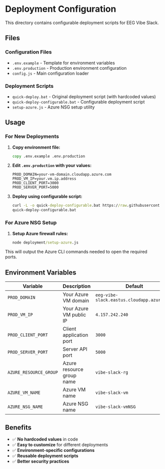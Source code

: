 # Deployment Configuration

This directory contains configurable deployment scripts for EEG Vibe Slack.

## Files

### Configuration Files
- `.env.example` - Template for environment variables
- `.env.production` - Production environment configuration
- `config.js` - Main configuration loader

### Deployment Scripts
- `quick-deploy.bat` - Original deployment script (with hardcoded values)
- `quick-deploy-configurable.bat` - Configurable deployment script
- `setup-azure.js` - Azure NSG setup utility

## Usage

### For New Deployments

1. **Copy environment file:**
   ```cmd
   copy .env.example .env.production
   ```

2. **Edit `.env.production` with your values:**
   ```
   PROD_DOMAIN=your-vm-domain.cloudapp.azure.com
   PROD_VM_IP=your.vm.ip.address
   PROD_CLIENT_PORT=3000
   PROD_SERVER_PORT=5000
   ```

3. **Deploy using configurable script:**
   ```cmd
   curl -L -o quick-deploy-configurable.bat https://raw.githubusercontent.com/mukeshHCW/vibe-slack/master/quick-deploy-configurable.bat
   quick-deploy-configurable.bat
   ```

### For Azure NSG Setup

1. **Setup Azure firewall rules:**
   ```cmd
   node deployment/setup-azure.js
   ```

This will output the Azure CLI commands needed to open the required ports.

## Environment Variables

| Variable | Description | Default |
|----------|-------------|---------|
| `PROD_DOMAIN` | Your Azure VM domain | `eeg-vibe-slack.eastus.cloudapp.azure.com` |
| `PROD_VM_IP` | Your Azure VM public IP | `4.157.242.240` |
| `PROD_CLIENT_PORT` | Client application port | `3000` |
| `PROD_SERVER_PORT` | Server API port | `5000` |
| `AZURE_RESOURCE_GROUP` | Azure resource group name | `vibe-slack-rg` |
| `AZURE_VM_NAME` | Azure VM name | `vibe-slack-vm` |
| `AZURE_NSG_NAME` | Azure NSG name | `vibe-slack-vmNSG` |

## Benefits

- ✅ **No hardcoded values** in code
- ✅ **Easy to customize** for different deployments  
- ✅ **Environment-specific configurations**
- ✅ **Reusable deployment scripts**
- ✅ **Better security practices**
